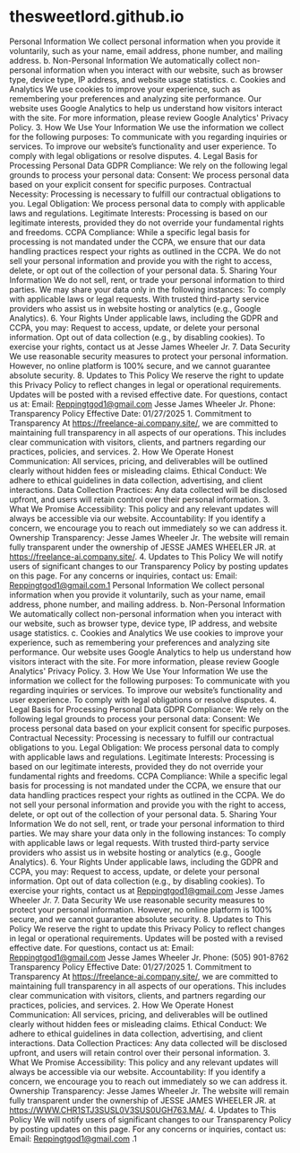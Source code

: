 # thesweetlord.github.io
 Personal Information We collect personal information when you provide it voluntarily, such as your name, email address, phone number, and mailing address.  b. Non-Personal Information We automatically collect non-personal information when you interact with our website, such as browser type, device type, IP address, and website usage statistics.  c. Cookies and Analytics We use cookies to improve your experience, such as remembering your preferences and analyzing site performance. Our website uses Google Analytics to help us understand how visitors interact with the site. For more information, please review Google Analytics' Privacy Policy.  3. How We Use Your Information  We use the information we collect for the following purposes:  To communicate with you regarding inquiries or services. To improve our website’s functionality and user experience. To comply with legal obligations or resolve disputes. 4. Legal Basis for Processing Personal Data  GDPR Compliance: We rely on the following legal grounds to process your personal data:  Consent: We process personal data based on your explicit consent for specific purposes. Contractual Necessity: Processing is necessary to fulfill our contractual obligations to you. Legal Obligation: We process personal data to comply with applicable laws and regulations. Legitimate Interests: Processing is based on our legitimate interests, provided they do not override your fundamental rights and freedoms. CCPA Compliance: While a specific legal basis for processing is not mandated under the CCPA, we ensure that our data handling practices respect your rights as outlined in the CCPA. We do not sell your personal information and provide you with the right to access, delete, or opt out of the collection of your personal data.  5. Sharing Your Information  We do not sell, rent, or trade your personal information to third parties. We may share your data only in the following instances:  To comply with applicable laws or legal requests. With trusted third-party service providers who assist us in website hosting or analytics (e.g., Google Analytics). 6. Your Rights  Under applicable laws, including the GDPR and CCPA, you may:  Request to access, update, or delete your personal information. Opt out of data collection (e.g., by disabling cookies). To exercise your rights, contact us at  Jesse James Wheeler Jr.  7. Data Security  We use reasonable security measures to protect your personal information. However, no online platform is 100% secure, and we cannot guarantee absolute security.  8. Updates to This Policy  We reserve the right to update this Privacy Policy to reflect changes in legal or operational requirements. Updates will be posted with a revised effective date.  For questions, contact us at: Email: Reppingtgod1@gmail.com Jesse James Wheeler Jr. Phone:  Transparency Policy Effective Date: 01/27/2025  1. Commitment to Transparency  At https://freelance-ai.company.site/, we are committed to maintaining full transparency in all aspects of our operations. This includes clear communication with visitors, clients, and partners regarding our practices, policies, and services.  2. How We Operate  Honest Communication: All services, pricing, and deliverables will be outlined clearly without hidden fees or misleading claims. Ethical Conduct: We adhere to ethical guidelines in data collection, advertising, and client interactions. Data Collection Practices: Any data collected will be disclosed upfront, and users will retain control over their personal information. 3. What We Promise  Accessibility: This policy and any relevant updates will always be accessible via our website. Accountability: If you identify a concern, we encourage you to reach out immediately so we can address it. Ownership Transparency: Jesse James Wheeler Jr. The website will remain fully transparent under the ownership of JESSE JAMES WHEELER JR. at https://freelance-ai.company.site/. 4. Updates to This Policy  We will notify users of significant changes to our Transparency Policy by posting updates on this page.  For any concerns or inquiries, contact us: Email: Reppingtgod1@gmail.com.1 
 Personal Information We collect personal information when you provide it voluntarily, such as your name, email address, phone number, and mailing address.  b. Non-Personal Information We automatically collect non-personal information when you interact with our website, such as browser type, device type, IP address, and website usage statistics.  c. Cookies and Analytics We use cookies to improve your experience, such as remembering your preferences and analyzing site performance. Our website uses Google Analytics to help us understand how visitors interact with the site. For more information, please review Google Analytics' Privacy Policy.  3. How We Use Your Information  We use the information we collect for the following purposes:  To communicate with you regarding inquiries or services. To improve our website’s functionality and user experience. To comply with legal obligations or resolve disputes. 4. Legal Basis for Processing Personal Data  GDPR Compliance: We rely on the following legal grounds to process your personal data:  Consent: We process personal data based on your explicit consent for specific purposes. Contractual Necessity: Processing is necessary to fulfill our contractual obligations to you. Legal Obligation: We process personal data to comply with applicable laws and regulations. Legitimate Interests: Processing is based on our legitimate interests, provided they do not override your fundamental rights and freedoms. CCPA Compliance: While a specific legal basis for processing is not mandated under the CCPA, we ensure that our data handling practices respect your rights as outlined in the CCPA. We do not sell your personal information and provide you with the right to access, delete, or opt out of the collection of your personal data.  5. Sharing Your Information  We do not sell, rent, or trade your personal information to third parties. We may share your data only in the following instances:  To comply with applicable laws or legal requests. With trusted third-party service providers who assist us in website hosting or analytics (e.g., Google Analytics). 6. Your Rights  Under applicable laws, including the GDPR and CCPA, you may:  Request to access, update, or delete your personal information. Opt out of data collection (e.g., by disabling cookies). To exercise your rights, contact us at Reppingtgod1@gmail.com Jesse James Wheeler Jr.  7. Data Security  We use reasonable security measures to protect your personal information. However, no online platform is 100% secure, and we cannot guarantee absolute security.  8. Updates to This Policy  We reserve the right to update this Privacy Policy to reflect changes in legal or operational requirements. Updates will be posted with a revised effective date.  For questions, contact us at: Email: Reppingtgod1@gmail.com Jesse James Wheeler Jr. Phone: (505) 901-8762  Transparency Policy Effective Date: 01/27/2025  1. Commitment to Transparency  At https://freelance-ai.company.site/, we are committed to maintaining full transparency in all aspects of our operations. This includes clear communication with visitors, clients, and partners regarding our practices, policies, and services.  2. How We Operate  Honest Communication: All services, pricing, and deliverables will be outlined clearly without hidden fees or misleading claims. Ethical Conduct: We adhere to ethical guidelines in data collection, advertising, and client interactions. Data Collection Practices: Any data collected will be disclosed upfront, and users will retain control over their personal information. 3. What We Promise  Accessibility: This policy and any relevant updates will always be accessible via our website. Accountability: If you identify a concern, we encourage you to reach out immediately so we can address it. Ownership Transparency: Jesse James Wheeler Jr. The website will remain fully transparent under the ownership of JESSE JAMES WHEELER JR. at https://WWW.CHR1STJ3SUSL0V3SUS0UGH763.MA/. 4. Updates to This Policy  We will notify users of significant changes to our Transparency Policy by posting updates on this page.  For any concerns or inquiries, contact us: Email: Reppingtgod1@gmail.com .1
